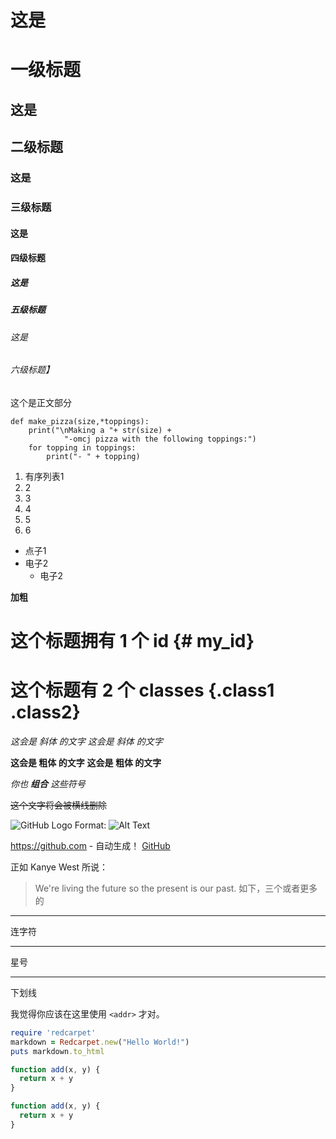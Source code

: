 # 这是 <h1> 一级标题

## 这是 <h2> 二级标题

### 这是 <h3> 三级标题

#### 这是 <h4> 四级标题

##### 这是 <h5> 五级标题

###### 这是 <h6> 六级标题】


这个是正文部分

```
def make_pizza(size,*toppings):
    print("\nMaking a "+ str(size) +
            "-omcj pizza with the following toppings:")
    for topping in toppings:
        print("- " + topping)
```

1. 有序列表1
2. 2
3. 3
4. 4
5. 5
6. 6

- 点子1
- 电子2 
  - 电子2 

**加粗**
# 这个标题拥有 1 个 id {# my_id}

# 这个标题有 2 个 classes {.class1 .class2}
*这会是 斜体 的文字*
_这会是 斜体 的文字_

**这会是 粗体 的文字**
__这会是 粗体 的文字__

_你也 **组合** 这些符号_

~~这个文字将会被横线删除~~

![GitHub Logo](/images/logo.png)
Format: ![Alt Text](url)

https://github.com - 自动生成！
[GitHub](https://github.com)

正如 Kanye West 所说：

> We're living the future so
> the present is our past.
> 如下，三个或者更多的

---

连字符

---

星号

---

下划线

我觉得你应该在这里使用
`<addr>` 才对。

```ruby
require 'redcarpet'
markdown = Redcarpet.new("Hello World!")
puts markdown.to_html
```
```javascript {.class1 .class}
function add(x, y) {
  return x + y
}
```

```javascript {.line-numbers}
function add(x, y) {
  return x + y
}
```